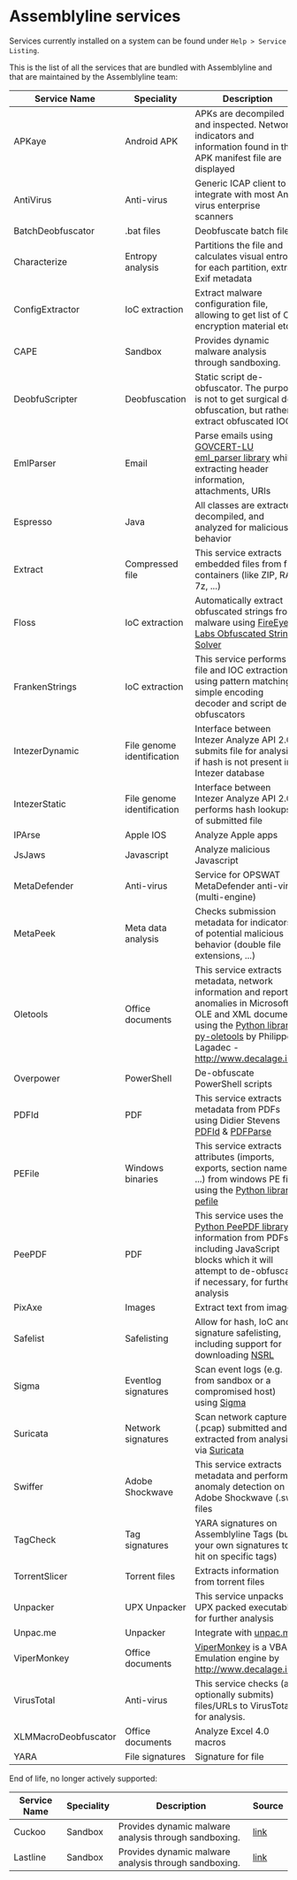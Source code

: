 # Assemblyline services

Services currently installed on a system can be found under `Help > Service Listing`.

This is the list of all the services that are bundled with Assemblyline and that are maintained by the Assemblyline team:

| Service Name      | Speciality | Description | Source |
| ------------------| -- | -------------------- | ------------- |
| APKaye            | Android APK | APKs are decompiled and inspected. Network indicators and information found in the APK manifest file are displayed | [link](https://github.com/CybercentreCanada/assemblyline-service-apkaye) |
| AntiVirus        | Anti-virus | Generic ICAP client to integrate with most Anti-virus enterprise scanners | [link](https://github.com/CybercentreCanada/assemblyline-service-antivirus) |
| BatchDeobfuscator | .bat files | Deobfuscate batch file | [link](https://github.com/CybercentreCanada/assemblyline-service-batchdeobfuscator) |
| Characterize      | Entropy analysis | Partitions the file and calculates visual entropy for each partition, extract Exif metadata | [link](https://github.com/CybercentreCanada/assemblyline-service-characterize) |
| ConfigExtractor   | IoC extraction | Extract malware configuration file, allowing to get list of C2, encryption material etc. | [link](https://github.com/CybercentreCanada/assemblyline-service-configextractor) |
| CAPE            | Sandbox | Provides dynamic malware analysis through sandboxing. | [link](https://github.com/CybercentreCanada/assemblyline-service-cape)|
| DeobfuScripter    | Deobfuscation | Static script de-obfuscator. The purpose is not to get surgical de-obfuscation, but rather to extract obfuscated IOCs. | [link](https://github.com/CybercentreCanada/assemblyline-service-deobfuscripter)|
| EmlParser         | Email |Parse emails using [GOVCERT-LU eml_parser library](https://github.com/GOVCERT-LU/eml_parser) while extracting header information, attachments, URIs | [link](https://github.com/CybercentreCanada/assemblyline-service-emlparser)|
| Espresso          | Java | All classes are extracted, decompiled, and analyzed for malicious behavior | [link](https://github.com/CybercentreCanada/assemblyline-service-espresso)|
| Extract           | Compressed file | This service extracts embedded files from file containers (like ZIP, RAR, 7z, ...) | [link](https://github.com/CybercentreCanada/assemblyline-service-extract)|
| Floss             | IoC extraction  | Automatically extract obfuscated strings from malware using [FireEye Labs Obfuscated String Solver](https://github.com/fireeye/flare-floss) | [link](https://github.com/CybercentreCanada/assemblyline-service-floss)|
| FrankenStrings    | IoC extraction | This service performs file and IOC extractions using pattern matching, simple encoding decoder and script de-obfuscators | [link](https://github.com/CybercentreCanada/assemblyline-service-frankenstrings)|
| IntezerDynamic    | File genome identification | Interface between Intezer Analyze API 2.0, submits file for analysis if hash is not present in Intezer database | [link](https://github.com/CybercentreCanada/assemblyline-service-intezer-dynamic)|
| IntezerStatic     | File genome identification | Interface between Intezer Analyze API 2.0, performs hash lookups of submitted file | [link](https://github.com/CybercentreCanada/assemblyline-service-intezer-static)|
| IPArse            | Apple IOS | Analyze Apple apps | [link](https://github.com/CybercentreCanada/assemblyline-service-iparse)|
| JsJaws            | Javascript | Analyze malicious Javascript | [link](https://github.com/CybercentreCanada/assemblyline-service-jsjaws)|
| MetaDefender      | Anti-virus | Service for OPSWAT MetaDefender anti-virus (multi-engine) | [link](https://github.com/CybercentreCanada/assemblyline-service-metadefender)|
| MetaPeek          | Meta data analysis | Checks submission metadata for indicators of potential malicious behavior (double file extensions, ...) | [link](https://github.com/CybercentreCanada/assemblyline-service-metapeek)|
| Oletools          | Office documents | This service extracts metadata, network information and reports anomalies in Microsoft OLE and XML documents using the [Python library py-oletools](https://github.com/decalage2/oletools) by Philippe Lagadec - http://www.decalage.info | [link](https://github.com/CybercentreCanada/assemblyline-service-oletools)|
| Overpower         | PowerShell | De-obfuscate PowerShell scripts |[link](https://github.com/CybercentreCanada/assemblyline-service-overpower) |
| PDFId             | PDF | This service extracts metadata from PDFs using Didier Stevens [PDFId](https://github.com/DidierStevens/DidierStevensSuite/blob/master/pdfid.py) & [PDFParse](https://github.com/DidierStevens/DidierStevensSuite/blob/master/pdf-parser.py) | [link](https://github.com/CybercentreCanada/assemblyline-service-pdfid)|
| PEFile            | Windows binaries | This service extracts attributes (imports, exports, section names, ...) from windows PE files using the [Python library pefile](https://github.com/erocarrera/pefile) | [link](https://github.com/CybercentreCanada/assemblyline-service-pefile)|
| PeePDF            | PDF | This service uses the [Python PeePDF library](https://github.com/jesparza/peepdf) information from PDFs including JavaScript blocks which it will attempt to de-obfuscate, if necessary, for further analysis |[link](https://github.com/CybercentreCanada/assemblyline-service-peepdf) |
| PixAxe            | Images | Extract text from images | [link](https://github.com/CybercentreCanada/assemblyline-service-pixaxe)|
| Safelist          | Safelisting | Allow for hash, IoC and signature safelisting, including support for downloading [NSRL](https://www.google.com/url?sa=t&rct=j&q=&esrc=s&source=web&cd=&cad=rja&uact=8&ved=2ahUKEwjaptDzi-7yAhWEdN8KHefxC6oQFnoECAsQAw&url=https%3A%2F%2Fwww.nist.gov%2Fitl%2Fssd%2Fsoftware-quality-group%2Fnational-software-reference-library-nsrl&usg=AOvVaw3I05XBysnEGMtwgozhlm8g) |[link](https://github.com/CybercentreCanada/assemblyline-service-safelist) |
| Sigma             | Eventlog signatures | Scan event logs (e.g. from sandbox or a compromised host) using [Sigma](https://github.com/SigmaHQ/sigma)|[link](https://github.com/CybercentreCanada/assemblyline-service-sigma) |
| Suricata          | Network signatures | Scan network capture (.pcap) submitted and extracted from analysis via [Suricata](https://github.com/OISF/suricata)|[link](https://github.com/CybercentreCanada/assemblyline-service-suricata) |
| Swiffer           | Adobe Shockwave | This service extracts metadata and performs anomaly detection on Adobe Shockwave (.swf) files | [link](https://github.com/CybercentreCanada/assemblyline-service-swiffer)|
| TagCheck          | Tag signatures | YARA signatures on Assemblyline Tags (build your own signatures to hit on specific tags) |[link](https://github.com/CybercentreCanada/assemblyline-service-yara) |
| TorrentSlicer     | Torrent files | Extracts information from torrent files |[link](https://github.com/CybercentreCanada/assemblyline-service-torrentslicer) |
| Unpacker          | UPX Unpacker | This service unpacks UPX packed executables for further analysis |  [link](https://github.com/CybercentreCanada/assemblyline-service-unpacker)|
| Unpac.me          | Unpacker | Integrate with [unpac.me](https://www.unpac.me) |  [link](https://github.com/CybercentreCanada/assemblyline-service-unpacme)|
| ViperMonkey       | Office documents | [ViperMonkey](https://github.com/decalage2/ViperMonkey) is a VBA Emulation engine by http://www.decalage.info | [link](https://github.com/CybercentreCanada/assemblyline-service-vipermonkey)|
| VirusTotal | Anti-virus | This service checks (and optionally submits) files/URLs to VirusTotal for analysis. | [link](https://github.com/CybercentreCanada/assemblyline-service-virustotal) |
| XLMMacroDeobfuscator | Office documents | Analyze Excel 4.0 macros |[link](https://github.com/CybercentreCanada/assemblyline-service-XLMMacroDeobfuscator) |
| YARA              | File signatures | Signature for file |[link](https://github.com/CybercentreCanada/assemblyline-service-yara) |



End of life, no longer actively supported:

| Service Name      | Speciality | Description | Source |
| ------------------| -- | -------------------- | ------------- |
| Cuckoo            | Sandbox | Provides dynamic malware analysis through sandboxing. | [link](https://github.com/CybercentreCanada/assemblyline-service-cuckoo) |
| Lastline          | Sandbox | Provides dynamic malware analysis through sandboxing. | [link](https://github.com/CybercentreCanada/assemblyline-service-lastline) |
